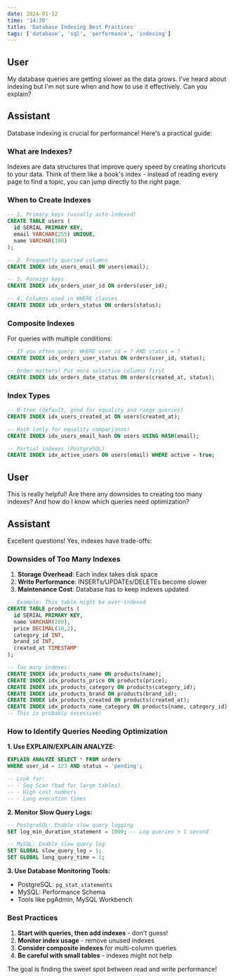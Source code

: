 ```yaml
---
date: 2024-01-12
time: '14:30'
title: 'Database Indexing Best Practices'
tags: ['database', 'sql', 'performance', 'indexing']
---
```


## User

My database queries are getting slower as the data grows. I've heard about indexing but I'm not sure when and how to use it effectively. Can you explain?

## Assistant

Database indexing is crucial for performance! Here's a practical guide:

### What are Indexes?

Indexes are data structures that improve query speed by creating shortcuts to your data. Think of them like a book's index - instead of reading every page to find a topic, you can jump directly to the right page.

### When to Create Indexes

```sql
-- 1. Primary keys (usually auto-indexed)
CREATE TABLE users (
  id SERIAL PRIMARY KEY,
  email VARCHAR(255) UNIQUE,
  name VARCHAR(100)
);

-- 2. Frequently queried columns
CREATE INDEX idx_users_email ON users(email);

-- 3. Foreign keys
CREATE INDEX idx_orders_user_id ON orders(user_id);

-- 4. Columns used in WHERE clauses
CREATE INDEX idx_orders_status ON orders(status);
```

### Composite Indexes

For queries with multiple conditions:

```sql
-- If you often query: WHERE user_id = ? AND status = ?
CREATE INDEX idx_orders_user_status ON orders(user_id, status);

-- Order matters! Put more selective columns first
CREATE INDEX idx_orders_date_status ON orders(created_at, status);
```

### Index Types

```sql
-- B-tree (default, good for equality and range queries)
CREATE INDEX idx_users_created_at ON users(created_at);

-- Hash (only for equality comparisons)
CREATE INDEX idx_users_email_hash ON users USING HASH(email);

-- Partial indexes (PostgreSQL)
CREATE INDEX idx_active_users ON users(email) WHERE active = true;
```

## User

This is really helpful! Are there any downsides to creating too many indexes? And how do I know which queries need optimization?

## Assistant

Excellent questions! Yes, indexes have trade-offs:

### Downsides of Too Many Indexes

1. **Storage Overhead**: Each index takes disk space
2. **Write Performance**: INSERTs/UPDATEs/DELETEs become slower
3. **Maintenance Cost**: Database has to keep indexes updated

```sql
-- Example: This table might be over-indexed
CREATE TABLE products (
  id SERIAL PRIMARY KEY,
  name VARCHAR(200),
  price DECIMAL(10,2),
  category_id INT,
  brand_id INT,
  created_at TIMESTAMP
);

-- Too many indexes:
CREATE INDEX idx_products_name ON products(name);
CREATE INDEX idx_products_price ON products(price);
CREATE INDEX idx_products_category ON products(category_id);
CREATE INDEX idx_products_brand ON products(brand_id);
CREATE INDEX idx_products_created ON products(created_at);
CREATE INDEX idx_products_name_category ON products(name, category_id);
-- This is probably excessive!
```

### How to Identify Queries Needing Optimization

**1. Use EXPLAIN/EXPLAIN ANALYZE:**

```sql
EXPLAIN ANALYZE SELECT * FROM orders
WHERE user_id = 123 AND status = 'pending';

-- Look for:
-- - Seq Scan (bad for large tables)
-- - High cost numbers
-- - Long execution times
```

**2. Monitor Slow Query Logs:**

```sql
-- PostgreSQL: Enable slow query logging
SET log_min_duration_statement = 1000; -- Log queries > 1 second

-- MySQL: Enable slow query log
SET GLOBAL slow_query_log = 1;
SET GLOBAL long_query_time = 1;
```

**3. Use Database Monitoring Tools:**

- PostgreSQL: `pg_stat_statements`
- MySQL: Performance Schema
- Tools like pgAdmin, MySQL Workbench

### Best Practices

1. **Start with queries, then add indexes** - don't guess!
2. **Monitor index usage** - remove unused indexes
3. **Consider composite indexes** for multi-column queries
4. **Be careful with small tables** - indexes might not help

The goal is finding the sweet spot between read and write performance!
